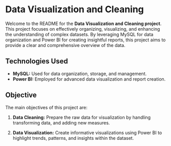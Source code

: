 # Data Visualization and Cleaning 

Welcome to the README for the **Data Visualization and Cleaning project**. This project focuses on effectively organizing, visualizing, and enhancing the understanding of complex datasets. By leveraging MySQL for data organization and Power BI for creating insightful reports, this project aims to provide a clear and comprehensive overview of the data.

## Technologies Used

- **MySQL:** Used for data organization, storage, and management.
- **Power BI:** Employed for advanced data visualization and report creation.

## Objective

The main objectives of this project are:

1. **Data Cleaning:** Prepare the raw data for visualization by handling transforming data, and adding new measures.

2. **Data Visualization:** Create informative visualizations using Power BI to highlight trends, patterns, and insights within the dataset.
